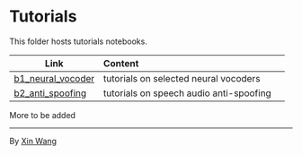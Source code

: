 # Tutorials

This folder hosts tutorials notebooks. 

| Link | Content |  |
| --- | :-- | :-- |
| [b1_neural_vocoder](./b1_neural_vocoder/README.md) | tutorials on selected neural vocoders
| [b2_anti_spoofing](./b2_anti_spoofing/README.md) | tutorials on speech audio anti-spoofing

More to be added 

---
By [Xin Wang](https://github.com/TonyWangX/TonyWangX.github.io)